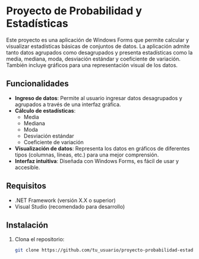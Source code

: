 # Proyecto de Probabilidad y Estadísticas

Este proyecto es una aplicación de Windows Forms que permite calcular y visualizar estadísticas básicas de conjuntos de datos. La aplicación admite tanto datos agrupados como desagrupados y presenta estadísticas como la media, mediana, moda, desviación estándar y coeficiente de variación. También incluye gráficos para una representación visual de los datos.

## Funcionalidades

- **Ingreso de datos**: Permite al usuario ingresar datos desagrupados y agrupados a través de una interfaz gráfica.
- **Cálculo de estadísticas**:
  - Media
  - Mediana
  - Moda
  - Desviación estándar
  - Coeficiente de variación
- **Visualización de datos**: Representa los datos en gráficos de diferentes tipos (columnas, líneas, etc.) para una mejor comprensión.
- **Interfaz intuitiva**: Diseñada con Windows Forms, es fácil de usar y accesible.

## Requisitos

- .NET Framework (versión X.X o superior)
- Visual Studio (recomendado para desarrollo)

## Instalación

1. Clona el repositorio:

   ```bash
   git clone https://github.com/tu_usuario/proyecto-probabilidad-estadisticas.git
